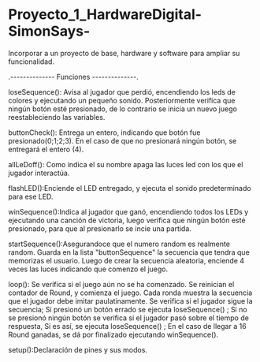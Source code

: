 # Proyecto_1_HardwareDigital-SimonSays-
Incorporar a un proyecto de base, hardware y software para ampliar su funcionalidad.

.-------------- Funciones --------------.

loseSequence(): Avisa al jugador que perdió, encendiendo los leds de colores y ejecutando un pequeño sonido. Posteriormente verifica que ningún botón esté presionado, de lo contrario se inicia un nuevo juego reestableciendo las variables. 

buttonCheck(): Entrega un entero, indicando que botón fue presionado(0;1;2;3). En el caso de que no presionará ningún botón, se entregará el entero (4).

allLeDoff(): Como indica el su nombre apaga las luces led con los que el jugador interactúa.

flashLED():Enciende el LED entregado, y ejecuta el sonido predeterminado para ese  LED.

winSequence():Indica al jugador que ganó, encendiendo todos los LEDs y ejecutando una canción de victoria, luego verifica que ningún botón esté presionado, para que al presionarlo se incie una partida.

startSequence():Asegurandoce que el numero random es realmente random. Guarda en la lista "buttonSequence" la secuencia que tendra que memorizas el usuario.
        Luego de crear la secuencia aleatoria, enciende 4 veces las luces indicando que comenzo el juego.

loop(): Se verifica si el juego aún no se ha comenzado. Se reinician el contador de Round, y comienza el juego. Cada ronda muestra la secuencia que el jugador debe imitar paulatinamente. Se verifica si el jugador sigue la secuencia; Si presionó un botón errado se ejecuta loseSequence() ; Si no se presionó ningún botón se verifica si el jugador pasó sobre el tiempo de respuesta, Si es así, se ejecuta loseSequence() ; En el caso de llegar a 16 Round ganadas, se dá por finalizado ejecutando winSequence().

setup():Declaración de pines y sus modos.
